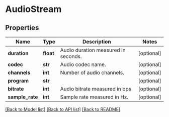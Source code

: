 # AudioStream

## Properties
Name | Type | Description | Notes
------------ | ------------- | ------------- | -------------
**duration** | **float** | Audio duration measured in seconds. | [optional] 
**codec** | **str** | Audio codec name. | [optional] 
**channels** | **int** | Number of audio channels. | [optional] 
**program** | **str** |  | [optional] 
**bitrate** | **int** | Audio bitrate measured in bps | [optional] 
**sample_rate** | **int** | Sample rate measured in Hz. | [optional] 

[[Back to Model list]](../README.md#documentation-for-models) [[Back to API list]](../README.md#documentation-for-api-endpoints) [[Back to README]](../README.md)



